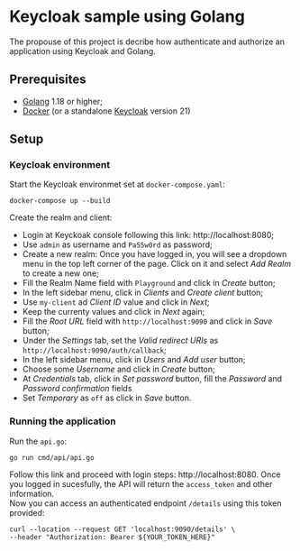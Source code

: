 # Keycloak sample using Golang

The propouse of this project is decribe how authenticate and authorize an
application using Keycloak and Golang.

## Prerequisites

* [Golang](https://go.dev/) 1.18 or higher;
* [Docker](https://www.docker.com/) (or a standalone [Keycloak](https://go.dev/) version 21)

## Setup

### Keycloak environment

Start the Keycloak environmet set at `docker-compose.yaml`:
```shell
docker-compose up --build 
```

Create the realm and client:
* Login at Keyckoak console following this link: http://localhost:8080;
* Use `admin` as username and `Pa55w0rd` as password;
* Create a new realm: Once you have logged in, you will see a dropdown menu in the top left corner of the page.
Click on it and select _Add Realm_ to create a new one;
* Fill the Realm Name field with `Playground` and click in _Create_ button;
* In the left sidebar menu, click in _Clients_ and _Create client_ button;
* Use `my-client` ad _Client ID_ value and click in _Next_;
* Keep the currenty values and click in _Next_ again;
* Fill the _Root URL_ field with `http://localhost:9090` and click in _Save_ button;
* Under the _Settings_ tab, set the _Valid redirect URIs_ as `http://localhost:9090/auth/callback`;
* In the left sidebar menu, click in _Users_ and _Add user_ button;
* Choose some _Username_ and click in _Create_ button;
* At _Credentials_ tab, click in _Set password_ button, fill the _Password_ and _Password confirmation_ fields
* Set _Temporary_ as `off` as click in _Save_ button.

### Running the application

Run the `api.go`:
```shell
go run cmd/api/api.go
```

Follow this link and proceed with login steps: http://localhost:8080.
Once you logged in sucesfully, the API will return the `access_token` and other information.  
Now you can access an authenticated endpoint `/details` using this token provided:

```shell
curl --location --request GET 'localhost:9090/details' \
--header "Authorization: Bearer ${YOUR_TOKEN_HERE}"
```